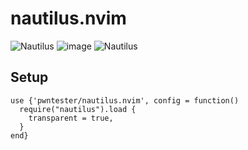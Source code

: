 # nautilus.nvim

![Nautilus](https://readriordan.com/wp-content/uploads/2021/10/Nautilus_Banner.jpg)
![image](https://user-images.githubusercontent.com/125701/147830041-912de754-1e9b-4bf3-9770-a09d4fdaf77d.png)
![Nautilus](https://user-images.githubusercontent.com/125701/147829998-3dd0e401-a2ee-4d16-b2b0-2c47a0d8f3da.png)

## Setup
```
use {'pwntester/nautilus.nvim', config = function()
  require("nautilus").load {
    transparent = true,
  }
end}
```
